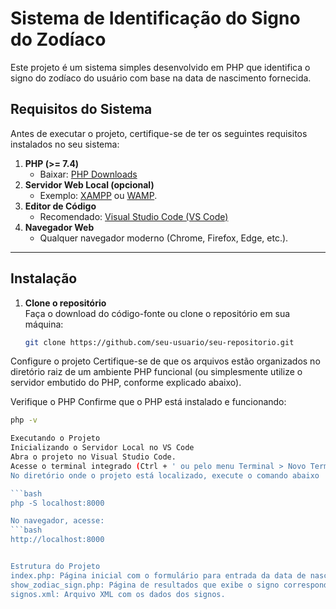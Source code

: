 # **Sistema de Identificação do Signo do Zodíaco**

Este projeto é um sistema simples desenvolvido em PHP que identifica o signo do zodíaco do usuário com base na data de nascimento fornecida.

## **Requisitos do Sistema**

Antes de executar o projeto, certifique-se de ter os seguintes requisitos instalados no seu sistema:

1. **PHP (>= 7.4)**  
   - Baixar: [PHP Downloads](https://www.php.net/downloads)
2. **Servidor Web Local (opcional)**  
   - Exemplo: [XAMPP](https://www.apachefriends.org/index.html) ou [WAMP](https://www.wampserver.com/).
3. **Editor de Código**  
   - Recomendado: [Visual Studio Code (VS Code)](https://code.visualstudio.com/)
4. **Navegador Web**  
   - Qualquer navegador moderno (Chrome, Firefox, Edge, etc.).

---

## **Instalação**

1. **Clone o repositório**  
   Faça o download do código-fonte ou clone o repositório em sua máquina:
   ```bash
   git clone https://github.com/seu-usuario/seu-repositorio.git


Configure o projeto
Certifique-se de que os arquivos estão organizados no diretório raiz de um ambiente PHP funcional (ou simplesmente utilize o servidor embutido do PHP, conforme explicado abaixo).

Verifique o PHP
Confirme que o PHP está instalado e funcionando:

   ```bash
   php -v

Executando o Projeto
Inicializando o Servidor Local no VS Code
Abra o projeto no Visual Studio Code.
Acesse o terminal integrado (Ctrl + ' ou pelo menu Terminal > Novo Terminal).
No diretório onde o projeto está localizado, execute o comando abaixo

   ```bash
   php -S localhost:8000

No navegador, acesse:
   ```bash
   http://localhost:8000


Estrutura do Projeto
index.php: Página inicial com o formulário para entrada da data de nascimento.
show_zodiac_sign.php: Página de resultados que exibe o signo correspondente.
signos.xml: Arquivo XML com os dados dos signos.


